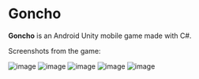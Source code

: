 # Goncho
**Goncho** is an Android Unity mobile game made with C#. 

Screenshots from the game:

![image](http://i.imgur.com/ZaCwAzL.png)
![image](http://i.imgur.com/rdGDdw5.png)
![image](http://i.imgur.com/ePfd7Fr.png)
![image](http://i.imgur.com/rhJd6i5.png)
![image](http://i.imgur.com/0ZoZwXm.png)
